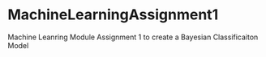 # MachineLearningAssignment1
 Machine Leanring Module Assignment 1 to create a Bayesian Classificaiton Model
